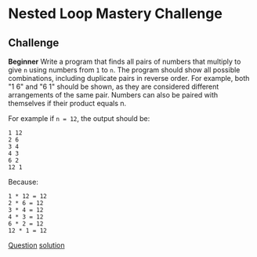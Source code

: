 # Nested Loop Mastery Challenge

## Challenge

**Beginner**
Write a program that finds all pairs of numbers that multiply to give `n` using numbers from `1` to `n`.
The program should show all possible combinations, including duplicate pairs in reverse order. For example, both "1 6" and "6 1" should be shown, as they are considered different arrangements of the same pair. Numbers can also be paired with themselves if their product equals n.

For example if `n = 12`, the output should be:
```
1 12
2 6
3 4
4 3
6 2
12 1
```
Because:
```
1 * 12 = 12
2 * 6 = 12
3 * 4 = 12
4 * 3 = 12
6 * 2 = 12
12 * 1 = 12
```


[Question](q.py) [solution](solution.py)